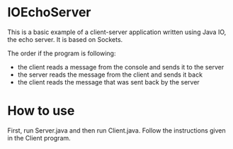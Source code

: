 # IOEchoServer

This is a basic example of a client-server application written using Java IO, the echo server.
It is based on Sockets. 

The order if the program is following:

- the client reads a message from the console and sends it to the server
- the server reads the message from the client and sends it back
- the client reads the message that was sent back by the server

# How to use
First, run Server.java and then run Client.java. Follow the instructions given in the Client program.

